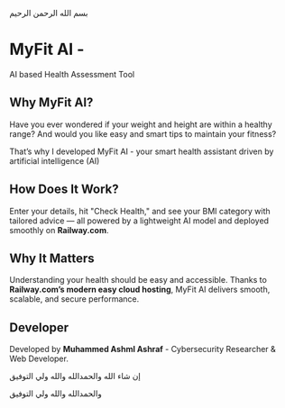 بسم الله الرحمن الرحيم 

# MyFit AI - 
AI based Health Assessment Tool

## Why MyFit AI?

Have you ever wondered if your weight and height are within a healthy range?
And would you like easy and smart tips to maintain your fitness?

That’s why I developed MyFit AI - your smart health assistant driven by artificial intelligence (AI)

## How Does It Work?

Enter your details, hit "Check Health," and see your BMI category with tailored advice — all powered by a lightweight AI model and deployed smoothly on **Railway.com**.

## Why It Matters

Understanding your health should be easy and accessible. Thanks to **Railway.com’s modern easy cloud hosting**, MyFit AI delivers smooth, scalable, and secure performance.

## Developer

Developed by **Muhammed Ashml Ashraf** - Cybersecurity Researcher & Web Developer.

إن شاء الله والحمدالله 
والله ولي التوفيق 

والحمدالله 
والله ولي التوفيق 
